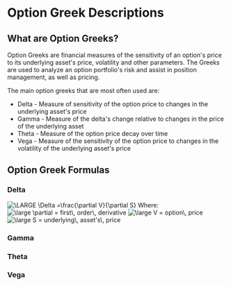 # Option Greek Descriptions

## What are Option Greeks?
Option Greeks are financial measures of the sensitivity of an option's price to its underlying asset's price, volatility and other parameters.  The Greeks are used to analyze an option portfolio's risk and assist in position management, as well as pricing.

The main option greeks that are most often used are:
- Delta - Measure of sensitivity of the option price to changes in the underlying asset's price
- Gamma - Measure of the delta's change relative to changes in the price of the underlying asset
- Theta - Measure of the option price decay over time
- Vega - Measure of the sensitivity of the option price to changes in the volatility of the underlying asset's price

## Option Greek Formulas
### Delta
<img src="https://latex.codecogs.com/gif.latex?\fn_jvn&space;\LARGE&space;\Delta&space;=\frac{\partial&space;V}{\partial&space;S}" title="\LARGE \Delta =\frac{\partial V}{\partial S}" />
Where:
<img src="https://latex.codecogs.com/gif.latex?\inline&space;\fn_phv&space;\large&space;\partial&space;=&space;first\,&space;order\,&space;derivative" title="\large \partial = first\, order\, derivative" />
<img src="https://latex.codecogs.com/gif.latex?\inline&space;\fn_phv&space;\large&space;V&space;=&space;option\,&space;price" title="\large V = option\, price" />
<img src="https://latex.codecogs.com/gif.latex?\inline&space;\fn_phv&space;\large&space;S&space;=&space;underlying\,&space;asset's\,&space;price" title="\large S = underlying\, asset's\, price" />

### Gamma

### Theta

### Vega
